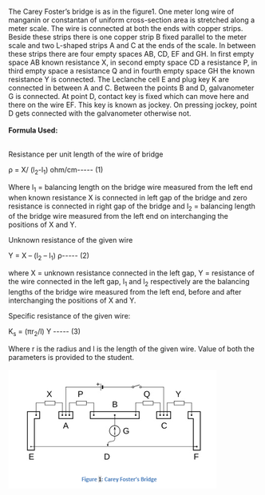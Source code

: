 
The Carey Foster’s bridge is as in the figure1. One meter long wire of manganin or constantan of uniform cross-section area is stretched along a meter scale. The wire is connected at both the ends with copper strips. Beside these strips there is one copper strip B fixed parallel to the meter scale and two L-shaped strips A and C at the ends of the scale. In between these strips there are four empty spaces AB, CD, EF and GH. In first empty space AB known resistance X, in second empty space CD a resistance P, in third empty space a resistance Q and in fourth empty space GH the known resistance Y is connected. The Leclanche cell E and plug key K are connected in between A and C. Between the points B and D, galvanometer G is connected. At point D, contact key is fixed which can move here and there on the wire EF. This key is known as jockey. On pressing jockey, point D gets connected with the galvanometer otherwise not.<br><br>
<b>Formula Used:</b><br><br>  

Resistance per unit length of the wire of bridge 

ρ = X/ (l<sub>2</sub>-l<sub>1</sub>) ohm/cm----- (1) 

Where l<sub>1</sub> = balancing length on the bridge wire measured from the left end when known   resistance X is connected in left gap of the bridge and zero resistance is connected in right gap of the bridge and l<sub>2</sub> = balancing length of the bridge wire measured from the left end on interchanging the positions of X and Y. 

Unknown resistance of the given wire  

Y = X – (l<sub>2</sub> – l<sub>1</sub>) ρ----- (2) 

where X = unknown resistance connected in the left gap, Y = resistance of the wire connected in the left gap, l<sub>1</sub> and l<sub>2</sub> respectively are the balancing lengths of the bridge wire measured from the left end, before and after interchanging the positions of X and Y. 

Specific resistance of the given wire: 

 K<sub>s</sub> = (πr<sub>2</sub>/l) Y     ----- (3) 

Where r is the radius and l is the length of the given wire. Value of both the parameters is provided to the student.<br><br>
<img src="images/fig1.PNG">
